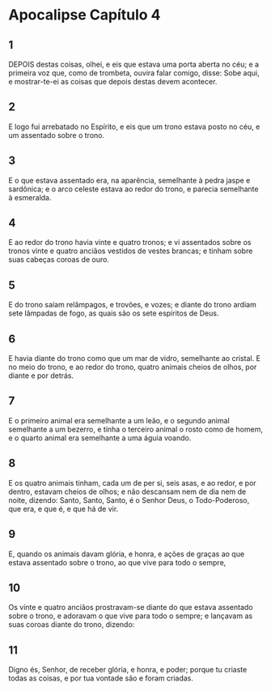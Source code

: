 # Apocalipse Capítulo 4

## 1
DEPOIS destas coisas, olhei, e eis que estava uma porta aberta no céu; e a primeira voz que, como de trombeta, ouvira falar comigo, disse: Sobe aqui, e mostrar-te-ei as coisas que depois destas devem acontecer.

## 2
E logo fui arrebatado no Espírito, e eis que um trono estava posto no céu, e um assentado sobre o trono.

## 3
E o que estava assentado era, na aparência, semelhante à pedra jaspe e sardônica; e o arco celeste estava ao redor do trono, e parecia semelhante à esmeralda.

## 4
E ao redor do trono havia vinte e quatro tronos; e vi assentados sobre os tronos vinte e quatro anciãos vestidos de vestes brancas; e tinham sobre suas cabeças coroas de ouro.

## 5
E do trono saíam relâmpagos, e trovões, e vozes; e diante do trono ardiam sete lâmpadas de fogo, as quais são os sete espíritos de Deus.

## 6
E havia diante do trono como que um mar de vidro, semelhante ao cristal. E no meio do trono, e ao redor do trono, quatro animais cheios de olhos, por diante e por detrás.

## 7
E o primeiro animal era semelhante a um leão, e o segundo animal semelhante a um bezerro, e tinha o terceiro animal o rosto como de homem, e o quarto animal era semelhante a uma águia voando.

## 8
E os quatro animais tinham, cada um de per si, seis asas, e ao redor, e por dentro, estavam cheios de olhos; e não descansam nem de dia nem de noite, dizendo: Santo, Santo, Santo, é o Senhor Deus, o Todo-Poderoso, que era, e que é, e que há de vir.

## 9
E, quando os animais davam glória, e honra, e ações de graças ao que estava assentado sobre o trono, ao que vive para todo o sempre,

## 10
Os vinte e quatro anciãos prostravam-se diante do que estava assentado sobre o trono, e adoravam o que vive para todo o sempre; e lançavam as suas coroas diante do trono, dizendo:

## 11
Digno és, Senhor, de receber glória, e honra, e poder; porque tu criaste todas as coisas, e por tua vontade são e foram criadas.

